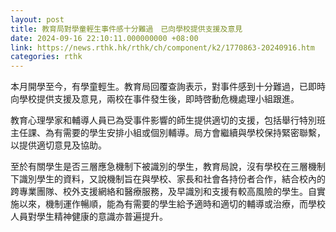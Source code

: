 ```yaml
---
layout: post
title: 教育局對學童輕生事件感十分難過　已向學校提供支援及意見
date: 2024-09-16 22:10:11.000000000 +08:00
link: https://news.rthk.hk/rthk/ch/component/k2/1770863-20240916.htm
categories: rthk
---
```


本月開學至今，有學童輕生。教育局回覆查詢表示，對事件感到十分難過，已即時向學校提供支援及意見，兩校在事件發生後，即時啓動危機處理小組跟進。

教育心理學家和輔導人員已為受事件影響的師生提供適切的支援，包括舉行特別班主任課、為有需要的學生安排小組或個別輔導。局方會繼續與學校保持緊密聯繫，以提供適切意見及協助。

至於有關學生是否三層應急機制下被識別的學生，教育局說，沒有學校在三層機制下識別學生的資料，又說機制旨在與學校、家長和社會各持份者合作，結合校內的跨專業團隊、校外支援網絡和醫療服務，及早識別和支援有較高風險的學生。自實施以來，機制運作暢順，能為有需要的學生給予適時和適切的輔導或治療，而學校人員對學生精神健康的意識亦普遍提升。
